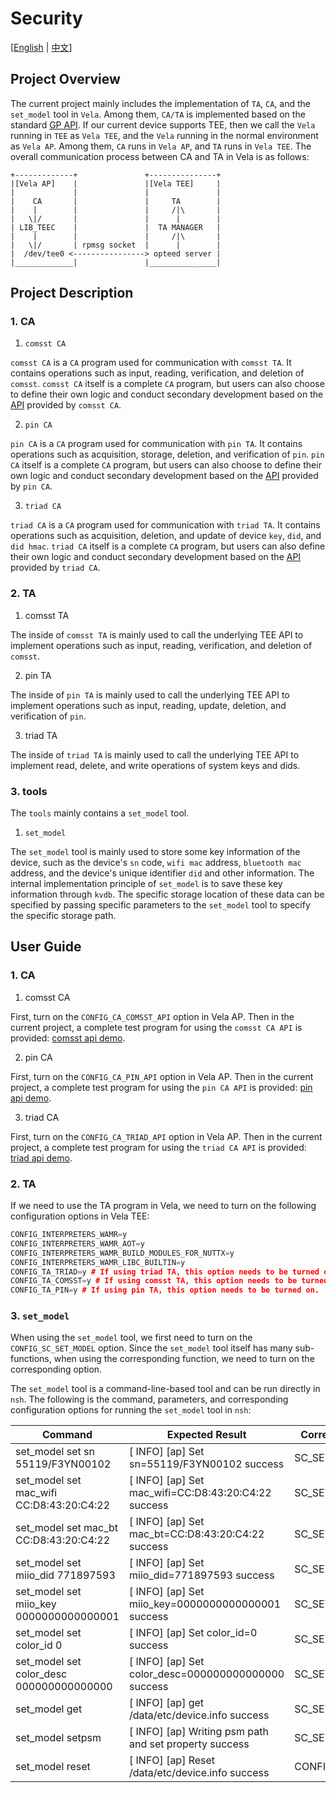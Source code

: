 # Security

[[English](./README.md) | [中文](./README_zh-cn.md)]

## Project Overview

The current project mainly includes the implementation of `TA`, `CA`, and the `set_model` tool in `Vela`.
Among them, `CA/TA` is implemented based on the standard [GP API](https://globalplatform.org/specs-library/tee-internal-core-api-specification).
If our current device supports TEE, then we call the `Vela` running in `TEE` as `Vela TEE`, and the `Vela` running in the normal environment as `Vela AP`.
Among them, `CA` runs in `Vela AP`, and `TA` runs in `Vela TEE`.
The overall communication process between CA and TA in Vela is as follows:

```log
+-------------+               +---------------+
|[Vela AP]    |               |[Vela TEE]     |
|             |               |               |
|    CA       |               |     TA        |
|    |        |               |     /|\       |
|   \|/       |               |      |        |
| LIB_TEEC    |               |  TA MANAGER   |
|    |        |               |     /|\       |
|   \|/       | rpmsg socket  |      |        |
|  /dev/tee0 <----------------> opteed server |
|_____________|               |_______________|
```

## Project Description

### 1. CA

1. `comsst CA`

`comsst CA` is a `CA` program used for communication with `comsst TA`. It contains operations such as input, reading, verification, and deletion of `comsst`.
`comsst CA` itself is a complete `CA` program, but users can also choose to define their own logic and conduct secondary development based on the [API](include/comsst_ca_api.h) provided by `comsst CA`.

2. `pin CA`

`pin CA` is a `CA` program used for communication with `pin TA`. It contains operations such as acquisition, storage, deletion, and verification of `pin`.
`pin CA` itself is a complete `CA` program, but users can also choose to define their own logic and conduct secondary development based on the [API](include/pin_ca_api.h) provided by `pin CA`.

3. `triad CA`

`triad CA` is a `CA` program used for communication with `triad TA`. It contains operations such as acquisition, deletion, and update of device `key`, `did`, and `did hmac`.
`triad CA` itself is a complete `CA` program, but users can also define their own logic and conduct secondary development based on the [API](include/triad_ca_api.h) provided by `triad CA`.

### 2. TA

1. comsst TA

The inside of `comsst TA` is mainly used to call the underlying TEE API to implement operations such as input, reading, verification, and deletion of `comsst`.

2. pin TA

The inside of `pin TA` is mainly used to call the underlying TEE API to implement operations such as input, reading, update, deletion, and verification of `pin`.

3. triad TA

The inside of `triad TA` is mainly used to call the underlying TEE API to implement read, delete, and write operations of system keys and dids.

### 3. tools

The `tools` mainly contains a `set_model` tool.

1. `set_model`

The `set_model` tool is mainly used to store some key information of the device, such as the device's `sn` code, `wifi mac` address, `bluetooth mac` address, and the device's unique identifier `did` and other information.
The internal implementation principle of `set_model` is to save these key information through `kvdb`.
The specific storage location of these data can be specified by passing specific parameters to the `set_model` tool to specify the specific storage path.

## User Guide

### 1. CA

1. comsst CA

First, turn on the `CONFIG_CA_COMSST_API` option in Vela AP.
Then in the current project, a complete test program for using the `comsst CA API` is provided: [comsst api demo](ca/comsst/comsst_test.c).

2. pin CA

First, turn on the `CONFIG_CA_PIN_API` option in Vela AP.
Then in the current project, a complete test program for using the `pin CA API` is provided: [pin api demo](ca/pin/pin_test.c).

3. triad CA

First, turn on the `CONFIG_CA_TRIAD_API` option in Vela AP.
Then in the current project, a complete test program for using the `triad CA API` is provided: [triad api demo](ca/triad/triad_test.c).

### 2. TA

If we need to use the TA program in Vela, we need to turn on the following configuration options in Vela TEE:
```cpp
CONFIG_INTERPRETERS_WAMR=y
CONFIG_INTERPRETERS_WAMR_AOT=y
CONFIG_INTERPRETERS_WAMR_BUILD_MODULES_FOR_NUTTX=y
CONFIG_INTERPRETERS_WAMR_LIBC_BUILTIN=y
CONFIG_TA_TRIAD=y # If using triad TA, this option needs to be turned on.
CONFIG_TA_COMSST=y # If using comsst TA, this option needs to be turned on.
CONFIG_TA_PIN=y # If using pin TA, this option needs to be turned on.
```

### 3. `set_model`

When using the `set_model` tool, we first need to turn on the `CONFIG_SC_SET_MODEL` option.
Since the `set_model` tool itself has many sub-functions, when using the corresponding function, we need to turn on the corresponding option.

The `set_model` tool is a command-line-based tool and can be run directly in `nsh`.
The following is the command, parameters, and corresponding configuration options for running the `set_model` tool in `nsh`:

| Command | Expected Result | Corresponding Configuration Option |
| -- | -- | -- |
| set_model set sn 55119/F3YN00102 | [ INFO] [ap] Set sn=55119/F3YN00102 success | SC_SET_MODEL_PRODUCT_ID |
| set_model set mac_wifi CC:D8:43:20:C4:22 | [ INFO] [ap] Set mac_wifi=CC:D8:43:20:C4:22 success | SC_SET_MODEL_PRODUCT_HARDWARE |
| set_model set mac_bt CC:D8:43:20:C4:22 | [ INFO] [ap] Set mac_bt=CC:D8:43:20:C4:22 success | SC_SET_MODEL_PRODUCT_HARDWARE |
| set_model set miio_did 771897593 | [ INFO] [ap] Set miio_did=771897593 success | SC_SET_MODEL_PRODUCT_APP_ID |
| set_model set miio_key 0000000000000001 | [ INFO] [ap] Set miio_key=0000000000000001 success | SC_SET_MODEL_PRODUCT_ID |
| set_model set color_id 0 | [ INFO] [ap] Set color_id=0 success | SC_SET_MODEL_PRIORITY |
| set_model set color_desc 000000000000000 | [ INFO] [ap] Set color_desc=000000000000000 success | SC_SET_MODEL_PRIORITY |
| set_model get | [ INFO] [ap] get /data/etc/device.info success | SC_SET_MODEL_PRIORITY |
| set_model setpsm | [ INFO] [ap] Writing psm path and set property success | SC_SET_MODEL_MIIO_PSM_PATH |
| set_model reset | [ INFO] [ap] Reset /data/etc/device.info success | CONFIG_SC_SET_MODEL |
